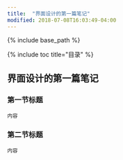 ```yaml
---
title:  "界面设计的第一篇笔记"
modified: 2018-07-08T16:03:49-04:00
---
```

{% include base_path %}
 	 	  
{% include toc title="目录" %}

## 界面设计的第一篇笔记

### 第一节标题
 	
 	内容
 	
### 第二节标题
 	
 	内容